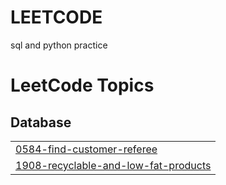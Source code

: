 # LEETCODE
sql and python practice 

<!---LeetCode Topics Start-->
# LeetCode Topics
## Database
|  |
| ------- |
| [0584-find-customer-referee](https://github.com/Usha-2712/LEETCODE/tree/master/0584-find-customer-referee) |
| [1908-recyclable-and-low-fat-products](https://github.com/Usha-2712/LEETCODE/tree/master/1908-recyclable-and-low-fat-products) |
<!---LeetCode Topics End-->